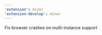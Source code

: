 ```yaml
---
'extension': minor
'extension-develop': minor
---
```


Fix browser crashes on multi-instance support
